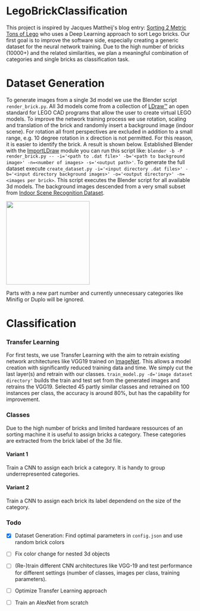 # LegoBrickClassification
This project is inspired by Jacques Mattheij's blog entry: [Sorting 2 Metric Tons of Lego][1] who uses a Deep Learning approach to sort Lego bricks. Our first goal is to improve the software side, especially creating a generic dataset for the neural network training.
Due to the high number of bricks (10000+) and the related similarities, we plan a meaningful combination of categories and single bricks as classification task.

# Dataset Generation
To generate images from a single 3d model we use the Blender script `render_brick.py`. All 3d models come from a collection of [LDraw™][5] an open standard for LEGO CAD programs that allow the user to create virtual LEGO models. To improve the network training process we use rotation, scaling and translation of the brick and randomly insert a background image (indoor scene). For rotation all front perspectives are excluded in addition to a small range, e.g. 10 degree rotation in x direction is not permitted. For this reason, it is easier to identify the brick. A result is shown below. Established Blender with the [ImportLDraw][2] module you can run this script like: `blender -b -P render_brick.py -- -i='<path to .dat file>' -b='<path to background image>' -n=<number of images> -s='<output path>'`. To generate the full dataset execute `create_dataset.py -i='<input directory .dat files>' -b='<input directory background images>' -o='<output directory>' -n=<images per brick>`. This script executes the Blender script for all available 3d models. The background images descended from a very small subset from [Indoor Scene Recognition Dataset][3].

<img src="/results/examples/rendered_brick_noise.jpg" width="224">

Parts with a new part number and currently unnecessary categories like Minifig or Duplo will be ignored. 

# Classification

### Transfer Learning
For first tests, we use Transfer Learning with the aim to retrain existing network architectures like VGG19 trained on [ImageNet][3]. This allows a model creation with significantly reduced training data and time.
We simply cut the last layer(s) and retrain with our classes. `train_model.py -d='image dataset directory'` builds the train and test set from the generated images and retrains the VGG19. Selected 45 partly similar classes and retrained on 100 instances per class, the accuracy is around 80%, but has the capability for improvement.

### Classes
Due to the high number of bricks and limited hardware ressources of an sorting machine it is useful to assign bricks a category. These categories are extracted from the brick label of the 3d file.

#### Variant 1
Train a CNN to assign each brick a category. It is handy to group underrepresented categories.

#### Variant 2
Train a CNN to assign each brick its label dependend on the size of the category.


### Todo
- [x] Dataset Generation: Find optimal parameters in `config.json` and use random brick colors
- [ ] Fix color change for nested 3d objects
- [ ] (Re-)train different CNN architectures like VGG-19 and test performance for different settings (number of classes, images per class, training parameters). 
- [ ] Optimize Transfer Learning approach
- [ ] Train an AlexNet from scratch


[1]: https://jacquesmattheij.com/sorting-two-metric-tons-of-lego/
[2]: https://github.com/TobyLobster/ImportLDraw
[3]: http://web.mit.edu/torralba/www/indoor.html
[4]: http://image-net.org/
[5]: http://www.ldraw.org/
